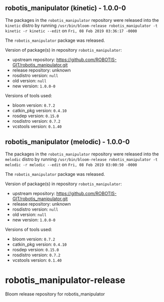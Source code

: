 ## robotis_manipulator (kinetic) - 1.0.0-0

The packages in the `robotis_manipulator` repository were released into the `kinetic` distro by running `/usr/bin/bloom-release robotis_manipulator -t kinetic -r kinetic --edit` on `Fri, 08 Feb 2019 03:36:17 -0000`

The `robotis_manipulator` package was released.

Version of package(s) in repository `robotis_manipulator`:

- upstream repository: https://github.com/ROBOTIS-GIT/robotis_manipulator.git
- release repository: unknown
- rosdistro version: `null`
- old version: `null`
- new version: `1.0.0-0`

Versions of tools used:

- bloom version: `0.7.2`
- catkin_pkg version: `0.4.10`
- rosdep version: `0.15.0`
- rosdistro version: `0.7.2`
- vcstools version: `0.1.40`


## robotis_manipulator (melodic) - 1.0.0-0

The packages in the `robotis_manipulator` repository were released into the `melodic` distro by running `/usr/bin/bloom-release robotis_manipulator -t melodic -r melodic --edit` on `Fri, 08 Feb 2019 03:00:50 -0000`

The `robotis_manipulator` package was released.

Version of package(s) in repository `robotis_manipulator`:

- upstream repository: https://github.com/ROBOTIS-GIT/robotis_manipulator.git
- release repository: unknown
- rosdistro version: `null`
- old version: `null`
- new version: `1.0.0-0`

Versions of tools used:

- bloom version: `0.7.2`
- catkin_pkg version: `0.4.10`
- rosdep version: `0.15.0`
- rosdistro version: `0.7.2`
- vcstools version: `0.1.40`


# robotis_manipulator-release
Bloom release repository for robotis_manipulator

